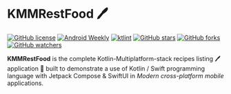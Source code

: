 # KMMRestFood  🖊️

<!-- ![Deploy (API)](https://github.com/VladimirTambovtsev/KMMRestFood/workflows/Deploy%20(API)/badge.svg) 
![Build (API)](https://github.com/VladimirTambovtsev/KMMRestFood/workflows/Build%20(API)/badge.svg)
![Build (Android)](https://github.com/VladimirTambovtsev/KMMRestFood/workflows/Build%20(Android)/badge.svg)
![Release](https://github.com/VladimirTambovtsev/KMMRestFood/workflows/Release/badge.svg) -->

[![GitHub license](https://img.shields.io/badge/License-Apache%202.0-blue.svg)](LICENSE)
[![Android Weekly](https://img.shields.io/badge/Android%20Weekly-%23473-2CA3E6.svg?style=flat)](http://androidweekly.net/issues/issue-473)
[![ktlint](https://img.shields.io/badge/code%20style-%E2%9D%A4-FF4081.svg)](https://ktlint.github.io/)
[![GitHub stars](https://img.shields.io/github/stars/VladimirTambovtsev/KMMRestFood?style=social)](https://github.com/VladimirTambovtsev/KMMRestFood/stargazers)
[![GitHub forks](https://img.shields.io/github/forks/VladimirTambovtsev/KMMRestFood?style=social)](https://github.com/VladimirTambovtsev/KMMRestFood/network/members)
[![GitHub watchers](https://img.shields.io/github/watchers/VladimirTambovtsev/KMMRestFood?style=social)](https://github.com/VladimirTambovtsev/KMMRestFood/watchers)

<!-- KMM Rest API - Jetpack Compose &amp; SwiftUI -->


**KMMRestFood** is the complete Kotlin-Multiplatform-stack recipes listing 🖊️ application 📱 built to demonstrate a use of Kotlin / Swift programming language with Jetpack Compose & SwiftUI in *Modern cross-platform mobile* applications. 

<!-- ***You can Install and test latest KMMRestFood Android app from below 👇***

[![Noty Simple App](https://img.shields.io/github/v/release/VladimirTambovtsev/KMMRestFood?color=7885FF&label=Simple%20App&logo=android&style=for-the-badge)](https://github.com/VladimirTambovtsev/KMMRestFood/releases/latest/download/noty-android-simple.apk)
[![Noty Compose App](https://img.shields.io/github/v/release/VladimirTambovtsev/KMMRestFood?color=7885FF&label=Compose%20App&logo=android&style=for-the-badge)](https://github.com/VladimirTambovtsev/KMMRestFood/releases/latest/download/noty-android-compose.apk)
 -->
